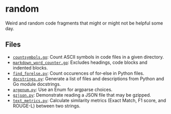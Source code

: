 # random

Weird and random code fragments that might or might not be helpful some day.

## Files

- [`countsymbols.go`](countsymbols.go): Count ASCII symbols in code files in a given
  directory.
- [`markdown_word_counter.go`](markdown_word_counter.go): Excludes headings, code blocks
  and indented blocks.
- [`find_forelse.py`](find_forelse.py): Count occurences of for-else in Python files.
- [`docstrings.py`](docstrings.py): Generate a list of files and descriptions from
  Python and Go module docstrings.
- [`argenum.py`](argenum.py): Use an Enum for argparse choices.
- [`gzjson.py`](gzjson.py): Demonstrate reading a JSON file that may be gzipped.
- [`text_metrics.py`](text_metrics.py): Calculate similarity metrics (Exact Match, F1
  score, and ROUGE-L) between two strings.
